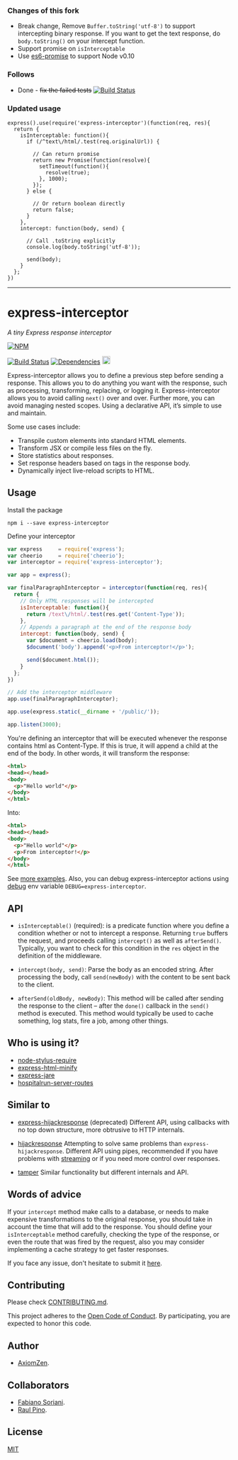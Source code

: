 
### Changes of this fork
* Break change, Remove ```Buffer.toString('utf-8')``` to support intercepting binary response. If you want to get the text response, do ```body.toString()``` on your intercept function.
* Support promise on ```isInterceptable```
* Use [es6-promise](https://www.npmjs.com/package/es6-promise "es6-promise") to support Node v0.10

### Follows
* Done - ~~fix the failed tests~~ [![Build Status](https://travis-ci.org/fuminchao/express-interceptor.svg)](https://travis-ci.org/fuminchao/express-interceptor)


### Updated usage
```
express().use(require('express-interceptor')(function(req, res){
  return {
    isInterceptable: function(){
      if (/^text\/html/.test(req.originalUrl)) {

        // Can return promise
        return new Promise(function(resolve){
          setTimeout(function(){
            resolve(true);
          }, 1000);
        });
      } else {

        // Or return boolean directly
        return false;
      }
    },
    intercept: function(body, send) {

      // Call .toString explicitly
      console.log(body.toString('utf-8'));

      send(body);
    }
  };
})
```

-----

# express-interceptor

_A tiny Express response interceptor_

[![NPM](https://nodei.co/npm/express-interceptor.png)](https://nodei.co/npm/express-interceptor/)

[![Build Status](https://travis-ci.org/axiomzen/express-interceptor.svg)](https://travis-ci.org/axiomzen/express-interceptor) [![Dependencies](https://david-dm.org/axiomzen/express-interceptor.png)](https://david-dm.org/axiomzen/express-interceptor.png)
<a href="https://zenhub.io"><img src="https://raw.githubusercontent.com/ZenHubIO/support/master/zenhub-badge.png" height="18px"></a>

Express-interceptor allows you to define a previous step before sending a response. This allows you to do anything you want with the response, such as processing, transforming, replacing, or logging it. Express-interceptor allows you to avoid calling `next()` over and over. Further more, you can avoid managing nested scopes. Using a declarative API, it’s simple to use and maintain.

Some use cases include:

- Transpile custom elements into standard HTML elements.
- Transform JSX or compile less files on the fly.
- Store statistics about responses.
- Set response headers based on tags in the response body.
- Dynamically inject live-reload scripts to HTML.

## Usage

Install the package

    npm i --save express-interceptor

Define your interceptor

```javascript
var express     = require('express');
var cheerio     = require('cheerio');
var interceptor = require('express-interceptor');

var app = express();

var finalParagraphInterceptor = interceptor(function(req, res){
  return {
    // Only HTML responses will be intercepted
    isInterceptable: function(){
      return /text\/html/.test(res.get('Content-Type'));
    },
    // Appends a paragraph at the end of the response body
    intercept: function(body, send) {
      var $document = cheerio.load(body);
      $document('body').append('<p>From interceptor!</p>');

      send($document.html());
    }
  };
})

// Add the interceptor middleware
app.use(finalParagraphInterceptor);

app.use(express.static(__dirname + '/public/'));

app.listen(3000);

```

You're defining an interceptor that will be executed whenever the response contains html as Content-Type. If this is true, it will append a child at the end of the body. In other words, it will transform the response:

```html
<html>
<head></head>
<body>
  <p>"Hello world"</p>
</body>
</html>
```

Into:

```html
<html>
<head></head>
<body>
  <p>"Hello world"</p>
  <p>From interceptor!</p>
</body>
</html>
```

See [more examples](https://github.com/axiomzen/express-interceptor/tree/master/examples). Also, you can debug express-interceptor actions using [debug](https://github.com/visionmedia/debug) env variable `DEBUG=express-interceptor`.

## API

* `isInterceptable()` (required): is a predicate function where you define a condition whether or not to intercept a response. Returning `true` buffers the request, and proceeds calling `intercept()` as well as `afterSend()`. Typically, you want to check for this condition in the `res` object in the definition of the middleware.

* `intercept(body, send)`: Parse the body as an encoded string. After processing the body, call `send(newBody)` with the content to be sent back to the client.

* `afterSend(oldBody, newBody)`: This method will be called after sending the response to the client – after the `done()` callback in the `send()` method is executed. This method would typically be used to cache something, log stats, fire a job, among other things.

## Who is using it?

* [node-stylus-require](https://www.npmjs.com/package/node-stylus-require)
* [express-html-minify](https://www.npmjs.com/package/express-html-minify)
* [express-jare](https://www.npmjs.com/package/express-jare)
* [hospitalrun-server-routes](https://www.npmjs.com/package/hospitalrun-server-routes)

## Similar to

- [express-hijackresponse](https://github.com/papandreou/express-hijackresponse) (deprecated) Different API, using callbacks with no top down structure, more obtrusive to HTTP internals.

- [hijackresponse](https://github.com/gustavnikolaj/hijackresponse)
Attempting to solve same problems than `express-hijackresponse`. Different API using pipes, recommended if you have problems with [streaming](https://github.com/axiomzen/express-interceptor/issues/15) or if you need more control over responses.

- [tamper](https://github.com/fgnass/tamper)
Similar functionality but different internals and API.

## Words of advice

If your `intercept` method make calls to a database, or needs to make expensive transformations to the original response, you should take in account the time that will add to the response. You should define your `isInterceptable` method carefully, checking the type of the response, or even the route that was fired by the request, also you may consider implementing a cache strategy to get faster responses.

If you face any issue, don't hesitate to submit it [here](https://github.com/axiomzen/express-interceptor/issues).

## Contributing

Please check [CONTRIBUTING.md](CONTRIBUTING.md).

This project adheres to the [Open Code of Conduct](http://todogroup.org/opencodeofconduct/#express-interceptor/ipinoraul@gmail.com). By participating, you are expected to honor this code.

## Author

* [AxiomZen](https://www.axiomzen.co/).

## Collaborators

* [Fabiano Soriani](https://github.com/flockonus).
* [Raul Pino](https://github.com/p1nox).

## License

  [MIT](LICENSE)
